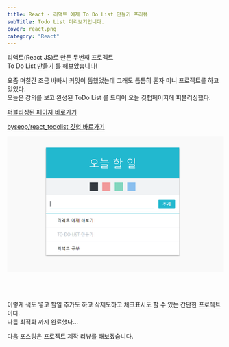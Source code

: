 ```yaml
---
title: React - 리액트 예제 To Do List 만들기 프리뷰
subTitle: Todo List 미리보기입니다.
cover: react.png
category: "React"
---
```

리액트(React JS)로 만든 두번째 프로젝트  
To Do List 만들기 를 해보았습니다!  
  
  
  


요즘 며칠간 조금 바빠서 커밋이 뜸했었는데 그래도 틈틈히 혼자 미니 프로젝트를 하고 있었다.  
오늘은 강의를 보고 완성된 ToDo List 를 드디어 오늘 깃헙페이지에 퍼블리싱했다.  
  
[퍼블리싱된 페이지 바로가기](https://byseop.github.io/react_todolist/)  
  
[byseop/react_todolist 깃헙 바로가기](https://github.com/byseop/react_todolist)  
  

![todolist](./todolist.png)

<br>
<br>

이렇게 색도 넣고 할일 추가도 하고 삭제도하고 체크표시도 할 수 있는 간단한 프로젝트이다.  
나름 최적화 까지 완료했다...  
  
다음 포스팅은 프로젝트 제작 리뷰를 해보겠습니다.